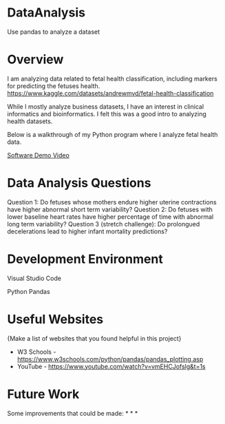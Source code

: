 # DataAnalysis
Use pandas to analyze a dataset

# Overview

I am analyzing data related to fetal health classification, including markers for predicting the fetuses health. https://www.kaggle.com/datasets/andrewmvd/fetal-health-classification

While I mostly analyze business datasets, I have an interest in clinical informatics and bioinformatics. I felt this was a good intro to analyzing health datasets. 

Below is a walkthrough of my Python program where I analyze fetal health data. 

[Software Demo Video](http://youtube.link.goes.here)

# Data Analysis Questions

Question 1: Do fetuses whose mothers endure higher uterine contractions have higher abnormal short term variability?
Question 2: Do fetuses with lower baseline heart rates have higher percentage of time with abnormal long term variability?
Question 3 (stretch challenge): Do prolongued decelerations lead to higher infant mortality predictions? 

# Development Environment

Visual Studio Code

Python 
Pandas 

# Useful Websites

{Make a list of websites that you found helpful in this project}
* W3 Schools - https://www.w3schools.com/python/pandas/pandas_plotting.asp
* YouTube - https://www.youtube.com/watch?v=vmEHCJofslg&t=1s

# Future Work

Some improvements that could be made: 
* 
* 
* 
